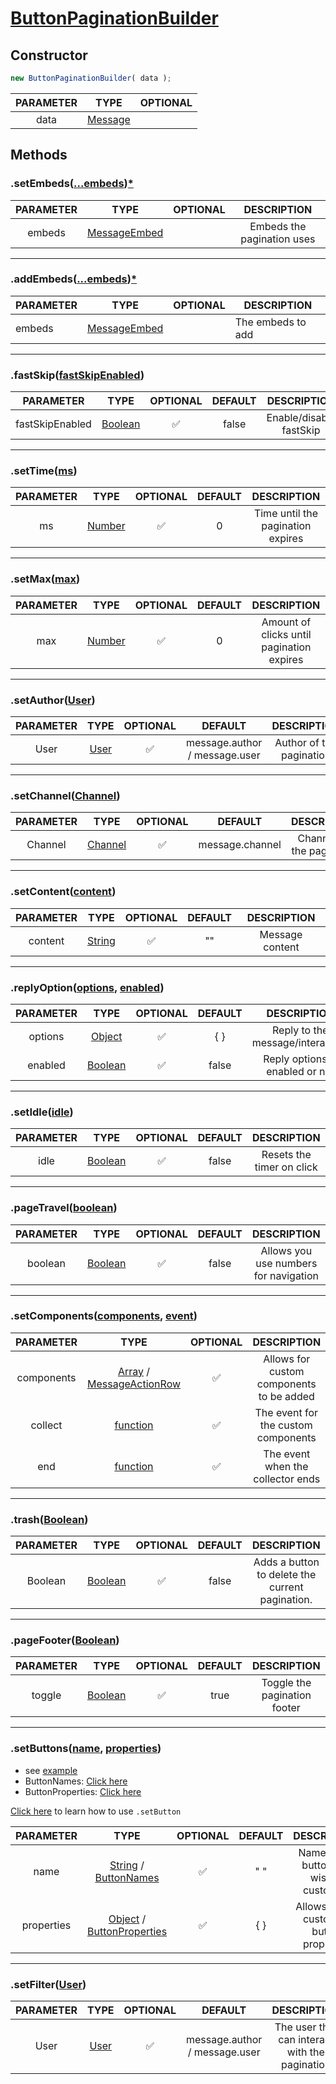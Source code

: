 [User]: https://discord.com/developers/docs/resources/user
[Channel]: https://discord.com/developers/docs/resources/channel
[Message]: https://discord.js.org/#/docs/discord.js/stable/class/Message
[MessageActionRow]: https://discord.js.org/#/docs/discord.js/stable/class/MessageActionRow
[MessageEmbed]: https://discord.js.org/#/docs/discord.js/stable/class/MessageEmbed
[MessageComponents]: https://discord.com/developers/docs/interactions/message-components


# <ins>ButtonPaginationBuilder</ins>

## Constructor
```js
new ButtonPaginationBuilder( data );
```
| PARAMETER |   TYPE   | OPTIONAL |
|:---------:|:--------:|:--------:|
| data      |[Message] |          |

## Methods

### .setEmbeds([...embeds]())[*]()
| PARAMETER |    TYPE     | OPTIONAL |       DESCRIPTION        |
|:---------:|:-----------:|:--------:|:-----------------------------------:|
| embeds |  [MessageEmbed]|          | Embeds the pagination uses |

---

### .addEmbeds([...embeds]())[*]()
| PARAMETER   |      TYPE  |  OPTIONAL  |DESCRIPTION|
|----------|-------------|------|------|
| embeds |  [MessageEmbed]| | The embeds to add |

---

### .fastSkip([fastSkipEnabled]())

| PARAMETER   |      TYPE  |  OPTIONAL | DEFAULT  |DESCRIPTION|
|---------|-------------|:-----:|:-----:|:-----:|
| fastSkipEnabled | [Boolean]() | ✅ | false | Enable/disable fastSkip |

---

### .setTime([ms]())

| PARAMETER   |  TYPE  |  OPTIONAL | DEFAULT |DESCRIPTION|
|:---------:|:-------------:|:-----:|:-----:|:-----:|
| ms | [Number]() | ✅ | 0 | Time until the pagination expires |

---

### .setMax([max]())

| PARAMETER   |      TYPE  |  OPTIONAL | DEFAULT |DESCRIPTION|
|:---------:|:-------------:|:-----:|:-----:|:-----:|
| max | [Number]() | ✅ | 0 | Amount of clicks until pagination expires |


---

### .setAuthor([User])

| PARAMETER   |      TYPE  |  OPTIONAL  | DEFAULT |DESCRIPTION|
|:---------:|:-------------:|:-----:|:-----:|:-----:|
| User | [User]| ✅ | message.author / message.user | Author of the pagination |

---

### .setChannel([Channel])

| PARAMETER   |      TYPE  |  OPTIONAL  | DEFAULT |DESCRIPTION|
|:---------:|:-------------:|:-----:|:-----:|:-----:|
| Channel | [Channel] | ✅ | message.channel | Channel for the pagination |

---

### .setContent([content]())

| PARAMETER   |      TYPE  |  OPTIONAL  | DEFAULT |DESCRIPTION|
|:---------:|:-------------:|:-----:|:-----:|:-----:|
| content | [String]() | ✅ | "" | Message content |

---

### .replyOption([options](), [enabled]())

| PARAMETER   |      TYPE  |  OPTIONAL  | DEFAULT |DESCRIPTION|
|:---------:|:-------------:|:-----:|:-----:|:-----:|
| options | [Object]() | ✅ | { } | Reply to the message/interaction |
| enabled | [Boolean]() | ✅ | false | Reply options is enabled or not |

---
### .setIdle([idle]())

| PARAMETER   |      TYPE  |  OPTIONAL  | DEFAULT |DESCRIPTION|
|:---------:|:-------------:|:---------:|:-------:|:---------:|
|       idle    |[Boolean]() |✅| false | Resets the timer on click|

---

### .pageTravel([boolean]())

| PARAMETER   |      TYPE  |  OPTIONAL  | DEFAULT |DESCRIPTION|
|:---------:|:-------------:|:---------:|:-------:|:---------:|
|    boolean|[Boolean]()   |✅          |   false  |  Allows you use numbers for navigation  |

---

### .setComponents([components](), [event]())

| PARAMETER   |      TYPE  |  OPTIONAL |DESCRIPTION|
|:---------:|:-------------:|:---------:|:-------:|
|components|[Array]() / [MessageActionRow]|✅|Allows for custom components to be added  |
|collect|[function]() |✅|The event for the custom components|
|end|[function]()|✅|The event when the collector ends|

---

### .trash([Boolean]())

| PARAMETER   |      TYPE  |  OPTIONAL  | DEFAULT |DESCRIPTION|
|:---------:|:-------------:|:---------:|:-------:|:---------:|
|    Boolean|[Boolean]()   |✅          |   false  |  Adds a button to delete the current pagination.  |
---
### .pageFooter([Boolean]())
| PARAMETER   |      TYPE  |  OPTIONAL  | DEFAULT |DESCRIPTION|
|:---------:|:-------------:|:---------:|:-------:|:---------:|
|toggle|[Boolean]()|✅|true|Toggle the pagination footer|
---

### .setButtons([name](), [properties]())
- see [example](https://github.com/MrPotato30/spudjs-docs/blob/main/docs/packages/ButtonPaginationBuilder/ButtonData.md#example)
- ButtonNames: [Click here](https://github.com/MrPotato30/spudjs-docs/blob/main/docs/packages/ButtonPaginationBuilder/ButtonData.md#buttonnames)
- ButtonProperties: [Click here](https://github.com/MrPotato30/spudjs-docs/blob/main/docs/packages/ButtonPaginationBuilder/ButtonData.md#buttonproperties)

[Click here](https://github.com/MrPotato30/spudjs-docs/blob/main/docs/packages/ButtonPaginationBuilder/ButtonData.md) to learn how to use `.setButton`


| PARAMETER   |      TYPE  |  OPTIONAL  | DEFAULT |DESCRIPTION|
|:---------:|:-------------:|:---------:|:-------:|:---------:|
|    name| [String]() / [ButtonNames](https://github.com/MrPotato30/spudjs-docs/blob/main/docs/packages/ButtonPaginationBuilder/ButtonData.md#buttonnames)   |✅          |   " "  |  Name of the button you wish to customize  |
|    properties| [Object]() / [ButtonProperties](https://github.com/MrPotato30/spudjs-docs/blob/main/docs/packages/ButtonPaginationBuilder/ButtonData.md#buttonproperties)   |✅          |   { }  | Allows you to customize button properties  

---

### .setFilter([User])

| PARAMETER   |      TYPE  |  OPTIONAL  | DEFAULT |DESCRIPTION|
|:---------:|:-------------:|:---------:|:-------:|:---------:|
|    User|[User]   |✅          | message.author / message.user  |The user that can interact with the pagination|
